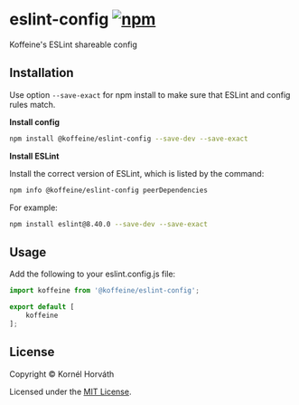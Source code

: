 <h1>
	eslint-config
	<a href="https://www.npmjs.com/package/@koffeine/eslint-config"><img alt="npm" src="https://img.shields.io/npm/v/@koffeine/eslint-config"></a>
</h1>

Koffeine's ESLint shareable config

## Installation

Use option `--save-exact` for npm install to make sure that ESLint and config rules match.

__Install config__

```sh
npm install @koffeine/eslint-config --save-dev --save-exact
```

__Install ESLint__

Install the correct version of ESLint, which is listed by the command:

```sh
npm info @koffeine/eslint-config peerDependencies
```

For example:

```sh
npm install eslint@8.40.0 --save-dev --save-exact
```

## Usage

Add the following to your eslint.config.js file:

```js
import koffeine from '@koffeine/eslint-config';

export default [
    koffeine
];
```

## License

Copyright © Kornél Horváth

Licensed under the [MIT License](https://raw.githubusercontent.com/koffeine/eslint-config/master/LICENSE).
